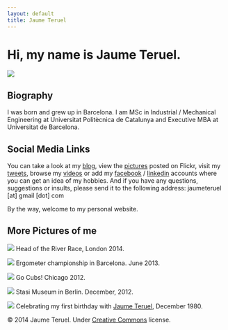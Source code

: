 ```yaml
---
layout: default
title: Jaume Teruel
---
```

# Hi, my name is Jaume Teruel.

![][1]

## Biography

I was born and grew up in Barcelona. I am MSc in Industrial / Mechanical Engineering at Universitat Politècnica de Catalunya and Executive MBA at Universitat de Barcelona.

## Social Media Links

You can take a look at my [blog][2], view the [pictures][3] posted on Flickr, visit my [tweets][4], browse my [videos][5] or add my [facebook][6] / [linkedin][7] accounts where you can get an idea of my hobbies. And if you have any questions, suggestions or insults, please send it to the following address: jaumeteruel [at] gmail [dot] com

By the way, welcome to my personal website.

## More Pictures of me

![][8]
Head of the River Race, London 2014.

![][9]
Ergometer championship in Barcelona. June 2013.

![][10]
Go Cubs! Chicago 2012.

![][11]
Stasi Museum in Berlin. December, 2012.

![][14]
Celebrating my first birthday with [Jaume Teruel][4], December 1980.


&#169; 2014 Jaume Teruel. Under [Creative Commons][8] license.

   [1]: /images/me.png
   [2]: http://www.lerion.com
   [3]: http://www.flickr.com/photos/lerion
   [4]: http://twitter.com/jaumeteruel
   [5]: http://www.vimeo.com/lerion/videos
   [6]: http://www.facebook.com/jaume.teruel
   [7]: http://es.linkedin.com/in/jaumeteruel
   [8]: https://farm4.staticflickr.com/3694/13887135686_3141d3d1cd_c.jpg
   [9]: https://farm6.staticflickr.com/5445/9057191543_99cd284bbb_c.jpg
   [10]: https://farm9.staticflickr.com/8475/8078266107_fd8be79e4f_c.jpg
   [11]: https://farm6.staticflickr.com/5331/14021790985_b8667f40c7_c.jpg
   [14]: http://creativecommons.org/licenses/by-nc-sa/3.0/

